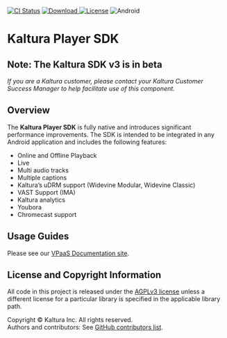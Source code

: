 [![CI Status](https://travis-ci.org/kaltura/playkit-android.svg?branch=develop)](https://travis-ci.org/kaltura/playkit-android)
[ ![Download](https://api.bintray.com/packages/kaltura/android/playkit/images/download.svg) ](https://bintray.com/kaltura/android/playkit/_latestVersion)
[![License](https://img.shields.io/badge/license-AGPLv3-black.svg)](https://github.com/kaltura/playkit-android/blob/master/LICENSE)
![Android](https://img.shields.io/badge/platform-android-green.svg)

# Kaltura Player SDK
## Note: The Kaltura SDK v3 is in beta

*If you are a Kaltura customer, please contact your Kaltura Customer Success Manager to help facilitate use of this component.*

## Overview
The **Kaltura Player SDK** is fully native and introduces significant performance improvements. The SDK is intended to be integrated in any Android application and includes the following features:

* Online and Offline Playback
* Live
* Multi audio tracks
* Multiple captions
* Kaltura’s uDRM support (Widevine Modular, Widevine Classic)
* VAST Support (IMA)
* Kaltura analytics
* Youbora
* Chromecast support

## Usage Guides
Please see our [VPaaS Documentation site](https://vpaas.kaltura.com/documentation/Mobile-Video-Player-SDKs/Android-introduction.html).

## License and Copyright Information
All code in this project is released under the [AGPLv3 license](http://www.gnu.org/licenses/agpl-3.0.html) unless a different license for a particular library is specified in the applicable library path.   

Copyright © Kaltura Inc. All rights reserved.   
Authors and contributors: See [GitHub contributors list](https://github.com/kaltura/playkit-android/graphs/contributors).  


